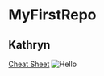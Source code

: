 # MyFirstRepo
## Kathryn
[Cheat Sheet](https://www.markdownguide.org/cheat-sheet/)
![Hello](https://www.hugeinc.com/)

